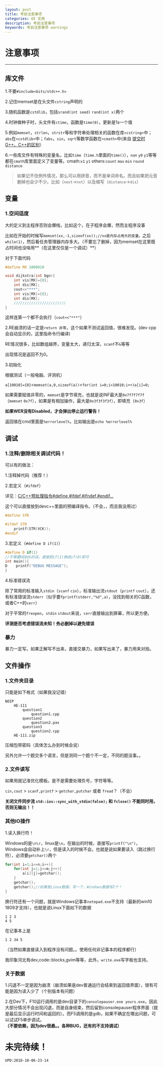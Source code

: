 ```yaml
---
layout: post
title: 考前注意事项
categories: OI 实用
description: 考前注意事项
keywords: 考前注意事项 warnings
---
```


# 注意事项

---

## 库文件

1.不要`#include<bits/stdc++.h>`

2.记住memset是在头文件`cstring`声明的

3.随机函数是`cstdlib`，包括`srand(int seed)` `rand(int x)`两个

4.时钟做种子时，头文件有`ctime`，函数是`time(0)`，更新是1s一个值

5.例如`memset`，`strlen`，`strstr`等和字符串处理相关的函数在库`<cstring>`中；`abs`在`<cstdlib>`中；`fabs`，`sin`，`sqrt`等数学函数在`<cmath>`中(来自 [提交时G++、C++的区别](https://blog.csdn.net/disparity_cjk/article/details/53261160)）

6.一些库文件有特殊的变量名，比如`time`（`time.h`里面的`time()`），`nan` `y0` `y1`等等都在`cmath`库里面定义了变量等。cmath:`x1` `y1` others:`count` `max` `min` `round` `distance`

>如果记不住例外情况，那么可以用拼音，而不是单词命名。而且如果把元音删掉也会少不少。比如（`next`->`nxt`）以及缩写（`distance`->`dis`）

## 变量

### 1.空间适度

大的定义到主程序否则会爆栈，比如这个，在子程序会爆，然而主程序没事

比如在开始的时候写`memset(xx,-1,sizeof(xx));//xx是内存占用大的变量。`之后`while(1)`，然后看任务管理器内存多大。（不要忘了删掉，因为memset在这里既占时间也没啥用**（在这里仅仅是一个调试）**）

对于下面代码
```cpp
#define MX 1000010

void dijkstra(int bgn){
    int vis[MX]={0};
    int dis[MX];
    cout<<"***";
    int vis[MX]={0};
    int dis[MX];
    ////////////////////////
}
```

这样连第一个都不会执行（`cout<<"***"`）

2.RE崩溃的话一定是`return 非零`，这个如果不测试返回值，很难发现。(dev cpp 会自动显示的，这里指命令行编译)

RE情况很多，比如数组越界，变量太大，递归太深，`scanf`不`&`等等

出现情况是返回不为0。

3.初始化

根据测试（一般电脑、评测机）

`a[10010]={0}`\<`memset(a,0,sizeof(a))`\<`for(int i=0;i<10010;i++)a[i]=0;`

如果需要赋值非零的，`memset`是字节填充，也就是说INF最大是`0x7f7f7f7f`（`memset` `0x7f`），如果是有相加操作，最大是`0x3f3f3f3f`），即填充（`0x3f`）

**如果WER没有Disabled，才会弹出停止运行警告！**

返回值在cmd里面是`%errorlevel%`，比如输出是`echo %errorlevel%`

## 调试

### 1.**注释/删除相关调试代码！**

可以有的做法：

1.注释掉代码（推荐！）

2.宏定义（`#ifdef`）

详见：[C/C++预处理指令#define,#ifdef,#ifndef,#endif…](https://www.cnblogs.com/zi-xing/p/4550246.html)

这个可以直接放到devc++里面的预编译指令。（不会，，而且我没用过）

```cpp
#define STR

#ifdef STR
    printf(STR(VCK));
#endif
```

3.宏定义（`#define D if(1)`）

```cpp
#define D if(1)
//不需要DEBUG的话，直接把if(1)换成if(0)即可
int main(){
D    printf("DEBUG MESSAGE");
}
```

4.标准错误流

除了常用的标准输入`stdin`（`scanf` `cin`），标准输出流`stdout`（`printf` `cout`），还有标准错误流`stderr`（似乎要`fprintf(stderr,"%d",a)`，没找到相关的C函数，或者C++的`cerr`）

对于平常的`freopen`，`stdin` `stdout`来说，`cerr`直接输出到屏幕，所以更方便。

**评测是否考虑错误流未知！务必删掉以避免错误**

### 暴力

暴力一定写。如果正解写不出来，直接交暴力，如果写出来了，暴力用来对拍。

## 文件操作

### 1.文件夹目录

只能是如下格式（如果我没记错）

```
NOIP
    HE-111
        question1
            question1.cpp
        question2
            question2.pas
        question3
            question2.cpp
    HE-111.zip
```

压缩包带密码（具体怎么办到时候会说）

另外允许一个题交多个语言，但是测同一个题个不一定，不同的题没事。。

### 2.文件读写

如果用就记准优化模板。是不是需要处理负号，字符等等。

`cin,cout` > `scanf,printf` > `getchar,putchar` 或者 `fread`？（不会）

**关闭文件同步流 `std::ios::sync_with_stdio(false);` 和 `fclose()` 不能同时用，否则无输出！！**

### 其他IO操作

1.读入换行符！

Windows的是`\n\r`，linux是`\n`，在输出的时候，直接写`printf("\n")`，Windows会自动补上`\r`，但是读入的时候不会。也就是说如果要读入（跳过换行符），必须要`getchar()`两个
```cpp
for(int i=1;i<=n;i++){
    for(int j=1;j<=m;j++){
        a[i][j]=getchar();
    }
    getchar();
    getchar();//如果是Linux数据，写一个，Windows数据写2个！
}
```

换行符还有一个问题，就是Windows记事本`notepad.exe`不支持（最新的win10 1809才支持），也就是说Linux下面如下的数据
```
1 2 3
4 5
```
在记事本上是
```
1 2 34 5
```
（当然如果直接读入到程序没有问题。。使用任何非记事本的程序都行）

我印象河北有dev,code::blocks,gvim等等，此外，`write.exe`写字板也支持。

### 关于数据

1.闪退不一定是因为崩溃（崩溃如果是dev普通运行会结束到返回值界面），很有可能是因为读入少了（个别版本有问题）

2.在Dev下，F10运行调用的是dev目录下的`consolepauser.exe yours.exe`，因此大部分情况不会出现闪退，而是自身结束，然后留到consolepauser程序界面（就是最后显示运行时间和返回的）。而F5调用的是gdb，如果不确定在哪出问题，可以试试F5单步调试。**（不要依赖，因为dev很悬。。各种BUG，还有的不支持调试）**


# 未完待续！

```
UPD:2018-10-06-23-14
```